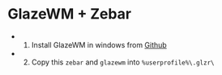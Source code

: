 # GlazeWM + Zebar

- 1. Install GlazeWM in windows from [Github](https://github.com/glzr-io/glazewm)
- 2. Copy this `zebar` and `glazewm` into `%userprofile%\.glzr\`
